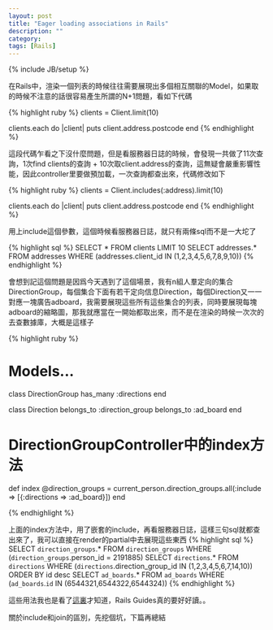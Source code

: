 ```yaml
---
layout: post
title: "Eager loading associations in Rails"
description: ""
category: 
tags: [Rails]
---
```

{% include JB/setup %}

在Rails中，渲染一個列表的時候往往需要展現出多個相互關聯的Model，如果取的時候不注意的話很容易產生所謂的N+1問題，看如下代碼

{% highlight ruby %}
clients = Client.limit(10)
 
clients.each do |client|
  puts client.address.postcode
end
{% endhighlight %}

這段代碼乍看之下沒什麼問題，但是看服務器日誌的時候，會發現一共做了11次查詢，1次find clients的查詢 + 10次取client.address的查詢，這無疑會嚴重影響性能，因此controller里要做預加載，一次查詢都查出來，代碼修改如下

{% highlight ruby %}
clients = Client.includes(:address).limit(10)
 
clients.each do |client|
  puts client.address.postcode
end
{% endhighlight %}

用上include這個參數，這個時候看服務器日誌，就只有兩條sql而不是一大坨了

{% highlight sql %}
SELECT * FROM clients LIMIT 10
SELECT addresses.* FROM addresses
  WHERE (addresses.client_id IN (1,2,3,4,5,6,7,8,9,10))
{% endhighlight %}

會想到記這個問題是因爲今天遇到了這個場景，我有n組人羣定向的集合DirectionGroup，每個集合下面有若干定向信息Direction，每個Direction又一一對應一塊廣告adboard，我需要展現這些所有這些集合的列表，同時要展現每塊adboard的縮略圖，那我就應當在一開始都取出來，而不是在渲染的時候一次次的去查數據庫，大概是這樣子

{% highlight ruby %}
# Models...
class DirectionGroup
  has_many :directions
end

class Direction
  belongs_to :direction_group
  belongs_to :ad_board
end

# DirectionGroupController中的index方法
def index
  @direction_groups = current_person.direction_groups.all(:include => [{:directions => :ad_board}])
end

{% endhighlight %}

上面的index方法中，用了嵌套的include，再看服務器日誌，這樣三句sql就都查出來了，我可以直接在render的partial中去展現這些東西
{% highlight sql %}
SELECT `direction_groups`.* FROM `direction_groups` WHERE (`direction_groups`.person_id = 2191885)
SELECT `directions`.* FROM `directions` WHERE (`directions`.direction_group_id IN (1,2,3,4,5,6,7,14,10)) ORDER BY id desc
SELECT `ad_boards`.* FROM `ad_boards` WHERE (`ad_boards`.`id` IN (6544321,6544322,6544324))
{% endhighlight %}

這些用法我也是看了[這裏](http://guides.rubyonrails.org/active_record_querying.html#eager-loading-associations)才知道，Rails Guides真的要好好讀。。

關於include和join的區別，先挖個坑，下篇再總結





